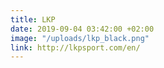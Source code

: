 ```yaml
---
title: LKP
date: 2019-09-04 03:42:00 +02:00
image: "/uploads/lkp_black.png"
link: http://lkpsport.com/en/
---
```


